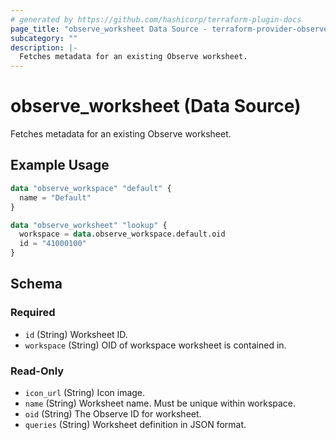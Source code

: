 ```yaml
---
# generated by https://github.com/hashicorp/terraform-plugin-docs
page_title: "observe_worksheet Data Source - terraform-provider-observe"
subcategory: ""
description: |-
  Fetches metadata for an existing Observe worksheet.
---
```


# observe_worksheet (Data Source)

Fetches metadata for an existing Observe worksheet.

## Example Usage

```terraform
data "observe_workspace" "default" {
  name = "Default"
}

data "observe_worksheet" "lookup" {
  workspace = data.observe_workspace.default.oid
  id = "41000100"
}
```

<!-- schema generated by tfplugindocs -->
## Schema

### Required

- `id` (String) Worksheet ID.
- `workspace` (String) OID of workspace worksheet is contained in.

### Read-Only

- `icon_url` (String) Icon image.
- `name` (String) Worksheet name. Must be unique within workspace.
- `oid` (String) The Observe ID for worksheet.
- `queries` (String) Worksheet definition in JSON format.
